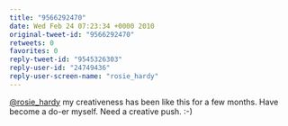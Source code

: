 ```yaml
---
title: "9566292470"
date: Wed Feb 24 07:23:34 +0000 2010
original-tweet-id: "9566292470"
retweets: 0
favorites: 0
reply-tweet-id: "9545326303"
reply-user-id: "24749436"
reply-user-screen-name: "rosie_hardy"
---
```

<a href="https://twitter.com/rosie_hardy">@rosie_hardy</a> my creativeness has been like this for a few months. Have become a do-er myself. Need a creative push. :-)
